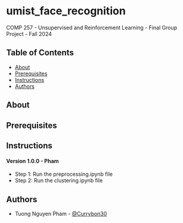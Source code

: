 # umist_face_recognition

COMP 257 - Unsupervised and Reinforcement Learning - Final Group Project - Fall 2024

## Table of Contents

+ [About](#about)
+ [Prerequisites](#prerequisites)
+ [Instructions](#instructions)
+ [Authors](#authors)

## About <a name = "about"></a>

## Prerequisites <a name = "prerequisites"></a>

## Instructions <a name = "instructions"></a>

#### Version 1.0.0 - Pham
- Step 1: Run the preprocessing.ipynb file
- Step 2: Run the clustering.ipynb file

## Authors <a name = "authors"></a>

- Tuong Nguyen Pham - [@Currybon30](#https://github.com/Currybon30)
